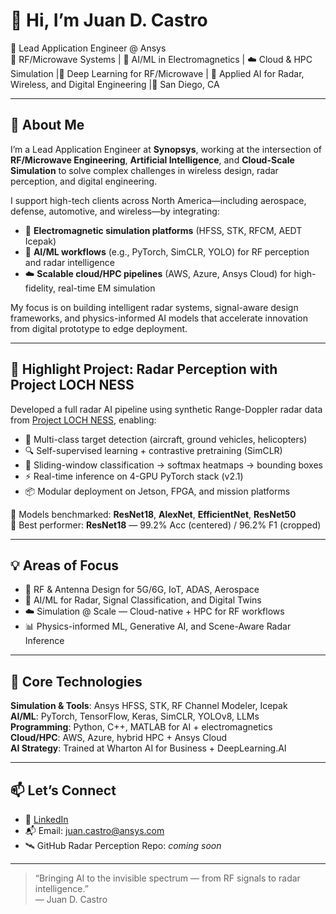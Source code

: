 # 👋 Hi, I’m Juan D. Castro

🏢 Lead Application Engineer @ Ansys  
📡 RF/Microwave Systems | 🧠 AI/ML in Electromagnetics | ☁️ Cloud & HPC Simulation |📡 Deep Learning for RF/Microwave
| 🎯 Applied AI for Radar, Wireless, and Digital Engineering |📍 San Diego, CA

---

## 🔧 About Me

I’m a Lead Application Engineer at **Synopsys**, working at the intersection of **RF/Microwave Engineering**, **Artificial Intelligence**, and **Cloud-Scale Simulation** to solve complex challenges in wireless design, radar perception, and digital engineering.

I support high-tech clients across North America—including aerospace, defense, automotive, and wireless—by integrating:

- 📡 **Electromagnetic simulation platforms** (HFSS, STK, RFCM, AEDT Icepak)  
- 🧠 **AI/ML workflows** (e.g., PyTorch, SimCLR, YOLO) for RF perception and radar intelligence  
- ☁️ **Scalable cloud/HPC pipelines** (AWS, Azure, Ansys Cloud) for high-fidelity, real-time EM simulation

My focus is on building intelligent radar systems, signal-aware design frameworks, and physics-informed AI models that accelerate innovation from digital prototype to edge deployment.

---

## 📌 Highlight Project: Radar Perception with Project LOCH NESS

Developed a full radar AI pipeline using synthetic Range-Doppler radar data from [Project LOCH NESS](https://www.ansys.com/campaigns/project-loch-ness), enabling:
- 🎯 Multi-class target detection (aircraft, ground vehicles, helicopters)
- 🔍 Self-supervised learning + contrastive pretraining (SimCLR)
- 🔗 Sliding-window classification → softmax heatmaps → bounding boxes
- ⚡ Real-time inference on 4-GPU PyTorch stack (v2.1)
- 📦 Modular deployment on Jetson, FPGA, and mission platforms

🧪 Models benchmarked: **ResNet18**, **AlexNet**, **EfficientNet**, **ResNet50**  
🏁 Best performer: **ResNet18** — 99.2% Acc (centered) / 96.2% F1 (cropped)

---

## 💡 Areas of Focus

- 📡 RF & Antenna Design for 5G/6G, IoT, ADAS, Aerospace
- 🧠 AI/ML for Radar, Signal Classification, and Digital Twins
- ☁️ Simulation @ Scale — Cloud-native + HPC for RF workflows
- 📊 Physics-informed ML, Generative AI, and Scene-Aware Radar Inference

---

## 🧰 Core Technologies

**Simulation & Tools**: Ansys HFSS, STK, RF Channel Modeler, Icepak  
**AI/ML**: PyTorch, TensorFlow, Keras, SimCLR, YOLOv8, LLMs  
**Programming**: Python, C++, MATLAB for AI + electromagnetics  
**Cloud/HPC**: AWS, Azure, hybrid HPC + Ansys Cloud  
**AI Strategy**: Trained at Wharton AI for Business + DeepLearning.AI  

---

## 📫 Let’s Connect

- 🔗 [LinkedIn](https://www.linkedin.com/in/juanddcastro)
- 📬 Email: juan.castro@ansys.com
- 🛰️ GitHub Radar Perception Repo: *coming soon*

---

> “Bringing AI to the invisible spectrum — from RF signals to radar intelligence.”  
> — Juan D. Castro
